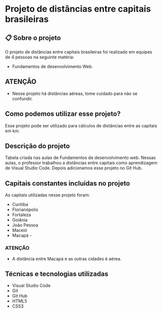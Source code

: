 # Projeto de distâncias entre capitais brasileiras

## 📋 Sobre o projeto

 O projeto de distâncias entre capitais brasileiras foi realizado em equipes de 4 pessoas na seguinte matéria:
 * Fundamentos de desenvolvimento Web.

 ## ATENÇÃO

 * Nesse projeto há distâncias aéreas, tome cuidado para não se confundir.

 ## Como podemos utilizar esse projeto?

 Esse projeto pode ser utilizado para cálculos de distâncias entre as capitais em km.

 ## Descrição do projeto

Tabela criada nas aulas de Fundamentos de desenvolvimento web.  Nessas aulas, o professor trabalhou a distâncias entre capitais como aprendizagem de Visual Studio Code. Depois adicionamos esse projeto no Git Hub.

## Capitais constantes incluídas no projeto

As capitais utilizadas nesse projeto foram:

* Curitiba
* Florianópolis
* Fortaleza 
* Goiânia
* João Pessoa
* Maceió
* Macapá - 
### ATENÇÃO 

* A distância entre Macapá e as outras cidades é aérea.

## Técnicas e tecnologias utilizadas

* Visual Studio Code
* Git 
* Git Hub
* HTML5
* CSS3
